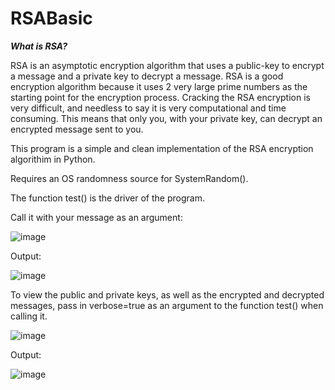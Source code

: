 # RSABasic

**_What is RSA?_**

RSA is an asymptotic encryption algorithm that uses a public-key to encrypt a message and a private key to decrypt a message. RSA is a good encryption algorithm because it uses 2 very large prime numbers as the starting point for the encryption process. Cracking the RSA encryption is very difficult, and needless to say it is very computational and time consuming. This means that only you, with your private key, can decrypt an encrypted message sent to you.


This program is a simple and clean implementation of the RSA encryption algorithim in Python.

Requires an OS randomness source for SystemRandom().




The function test() is the driver of the program. 

Call it with your message as an argument:

![image](https://user-images.githubusercontent.com/85080576/149442203-651d14e3-cbe8-43ba-a490-906407c8413e.png)

Output: 

![image](https://user-images.githubusercontent.com/85080576/149442147-fb907108-d248-4101-9a2d-ad8dbea741e6.png)



To view the public and private keys, as well as the encrypted and decrypted messages, pass in verbose=true as an argument to the function test() when calling it.

![image](https://user-images.githubusercontent.com/85080576/149442246-de36375b-51ad-4596-ae21-26f1cd0f2ee2.png)

Output:

![image](https://user-images.githubusercontent.com/85080576/149441848-5534cbb9-0b79-4415-8ceb-448c7fd378f4.png)
